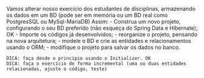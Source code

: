 Vamos alterar nosso exercício dos estudantes de disciplinas, armazenando os dados em um BD (pode ser em memória ou um BD real como PostgresSQL ou MySql-MariaDB) 
Assim:
    - Construa um novo projeto, configurando o seu BD  preferido (não esqueça do Spring Data e Hibernate); OK
    - Importe os códigos já desenvolvidos;
    - reorganize o projeto, pensando na nova arquitetura;
    - modele o BD e crie as entidades e relacionamentos usando o ORM;
    - modifique o projeto para salvar os dados no banco.

    DICA: faça desde o princípio usando o Initializer. OK
    DICA: faça o exercício de forma incremental (uma ou duas entidades relacionadas, ajuste o código, teste)